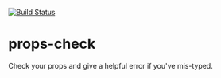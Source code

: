 [![Build Status](https://travis-ci.org/influentialpublishers/props-check.svg?branch=master)](https://travis-ci.org/influentialpublishers/props-check)

# props-check
Check your props and give a helpful error if you've mis-typed.
